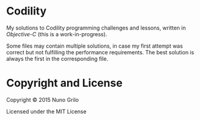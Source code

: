 # Codility
My solutions to Codility programming challenges and lessons, written in *Objective-C* (this is a work-in-progress).

Some files may contain multiple solutions, in case my first attempt was correct but not fulfilling the performance requirements. The best solution is always the first in the corresponding file.

# Copyright and License
Copyright © 2015 Nuno Grilo

Licensed under the MIT License
